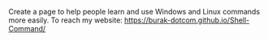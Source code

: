 Create a page to help people learn and use Windows and Linux commands more easily.
To reach my website: https://burak-dotcom.github.io/Shell-Command/
